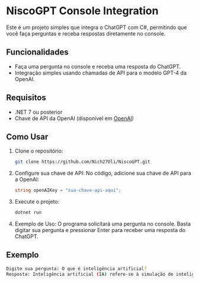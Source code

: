 # NiscoGPT Console Integration

Este é um projeto simples que integra o ChatGPT com C#, permitindo que você faça perguntas e receba respostas diretamente no console.

## Funcionalidades

- Faça uma pergunta no console e receba uma resposta do ChatGPT.
- Integração simples usando chamadas de API para o modelo GPT-4 da OpenAI.

## Requisitos

- .NET 7 ou posterior
- Chave de API da OpenAI (disponível em [OpenAI](https://platform.openai.com/signup))

## Como Usar

1. Clone o repositório:
   ```bash
   git clone https://github.com/Nich27Oli/NiscoGPT.git
   ```

2. Configure sua chave de API:
   No código, adicione sua chave de API para a OpenAI:
   ```csharp
   string openAIKey = "sua-chave-api-aqui";
   ```

3. Execute o projeto:
   ```bash
   dotnet run
   ```

4. Exemplo de Uso:
   O programa solicitará uma pergunta no console. Basta digitar sua pergunta e pressionar Enter para receber uma resposta do ChatGPT.

## Exemplo

```bash
Digite sua pergunta: O que é inteligência artificial?
Resposta: Inteligência artificial (IA) refere-se à simulação de inteligência humana em máquinas que são programadas para pensar como humanos e imitar suas ações...
```


